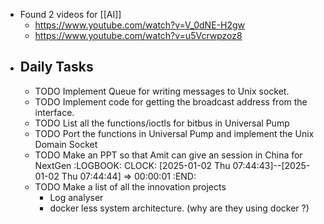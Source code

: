 - Found 2 videos for [[AI]]
	- https://www.youtube.com/watch?v=V_0dNE-H2gw
	- https://www.youtube.com/watch?v=u5Vcrwpzoz8
- ## Daily Tasks
	- TODO Implement Queue for writing messages to Unix socket.
	- TODO Implement code for getting the broadcast address from the interface.
	- TODO List all the functions/ioctls for bitbus in Universal Pump
	- TODO Port the functions in Universal Pump and implement the Unix Domain Socket
	- TODO Make an PPT so that Amit can give an session in China for NextGen
	  :LOGBOOK:
	  CLOCK: [2025-01-02 Thu 07:44:43]--[2025-01-02 Thu 07:44:44] =>  00:00:01
	  :END:
	- TODO Make a list of all the innovation projects
		- Log analyser
		- docker less system architecture. (why are they using docker ?)